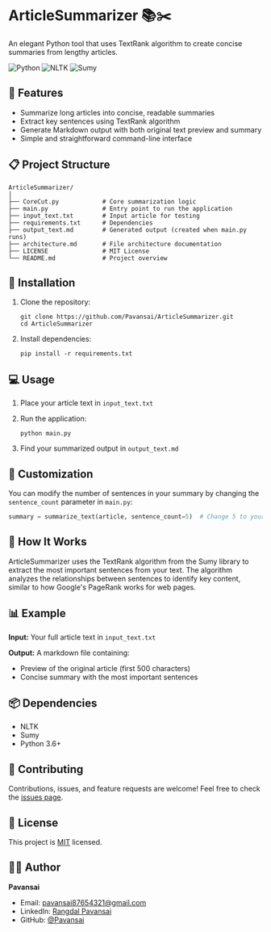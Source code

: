 # ArticleSummarizer 📚✂️

An elegant Python tool that uses TextRank algorithm to create concise summaries from lengthy articles.

![Python](https://img.shields.io/badge/Python-3.6+-blue.svg)
![NLTK](https://img.shields.io/badge/NLTK-Latest-green.svg)
![Sumy](https://img.shields.io/badge/Sumy-Latest-orange.svg)

## 🌟 Features

- Summarize long articles into concise, readable summaries
- Extract key sentences using TextRank algorithm
- Generate Markdown output with both original text preview and summary
- Simple and straightforward command-line interface

## 📋 Project Structure

```
ArticleSummarizer/
│
├── CoreCut.py            # Core summarization logic
├── main.py               # Entry point to run the application
├── input_text.txt        # Input article for testing
├── requirements.txt      # Dependencies
├── output_text.md        # Generated output (created when main.py runs)
├── architecture.md       # File architecture documentation
├── LICENSE               # MIT License
└── README.md             # Project overview
```

## 🚀 Installation

1. Clone the repository:

   ```
   git clone https://github.com/Pavansai/ArticleSummarizer.git
   cd ArticleSummarizer
   ```

2. Install dependencies:
   ```
   pip install -r requirements.txt
   ```

## 💻 Usage

1. Place your article text in `input_text.txt`

2. Run the application:

   ```
   python main.py
   ```

3. Find your summarized output in `output_text.md`

## 🔧 Customization

You can modify the number of sentences in your summary by changing the `sentence_count` parameter in `main.py`:

```python
summary = summarize_text(article, sentence_count=5)  # Change 5 to your desired number
```

## 🧠 How It Works

ArticleSummarizer uses the TextRank algorithm from the Sumy library to extract the most important sentences from your text. The algorithm analyzes the relationships between sentences to identify key content, similar to how Google's PageRank works for web pages.

## 📊 Example

**Input:** Your full article text in `input_text.txt`

**Output:** A markdown file containing:

- Preview of the original article (first 500 characters)
- Concise summary with the most important sentences

## 📦 Dependencies

- NLTK
- Sumy
- Python 3.6+

## 🤝 Contributing

Contributions, issues, and feature requests are welcome! Feel free to check the [issues page](https://github.com/Pavansai/ArticleSummarizer/issues).

## 📝 License

This project is [MIT](https://opensource.org/licenses/MIT) licensed.

## 👨‍💻 Author

**Pavansai**

- Email: pavansai87654321@gmail.com
- LinkedIn: [Rangdal Pavansai](https://www.linkedin.com/in/rangdal-pavansai/)
- GitHub: [@Pavansai](https://github.com/Pavansai)
